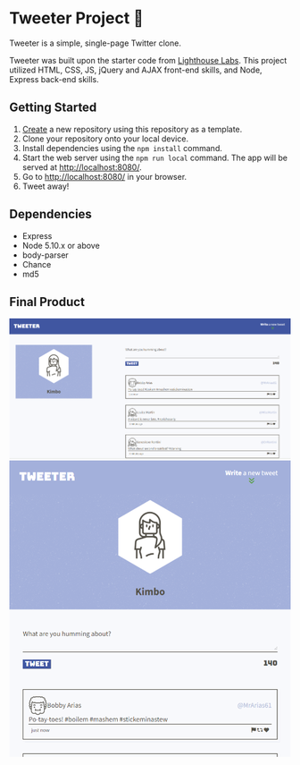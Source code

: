 # Tweeter Project :baby_chick:

Tweeter is a simple, single-page Twitter clone.

Tweeter was built upon the starter code from [Lighthouse Labs](https://github.com/lighthouse-labs/tweeter). This project utilized HTML, CSS, JS, jQuery and AJAX front-end skills, and Node, Express back-end skills.

## Getting Started

1. [Create](https://docs.github.com/en/repositories/creating-and-managing-repositories/creating-a-repository-from-a-template) a new repository using this repository as a template.
2. Clone your repository onto your local device.
3. Install dependencies using the `npm install` command.
4. Start the web server using the `npm run local` command. The app will be served at <http://localhost:8080/>.
5. Go to <http://localhost:8080/> in your browser.
6. Tweet away!

## Dependencies

- Express
- Node 5.10.x or above
- body-parser
- Chance
- md5

## Final Product

![Tweeter Desktop View](https://github.com/kimodell/tweeter/blob/master/docs/desktop-view.png?raw=true)
![Tweeter Mobile View](https://github.com/kimodell/tweeter/blob/master/docs/mobile-view.png?raw=true)